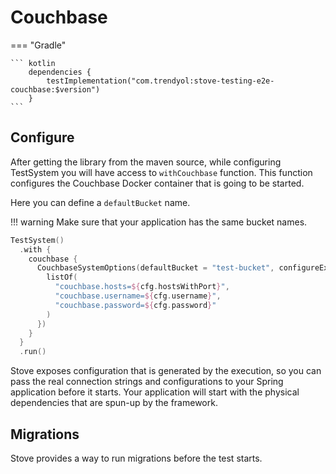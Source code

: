 # Couchbase

=== "Gradle"

    ``` kotlin
        dependencies {
            testImplementation("com.trendyol:stove-testing-e2e-couchbase:$version")
        }
    ```

## Configure

After getting the library from the maven source, while configuring TestSystem you will have access to `withCouchbase` function.
This function configures the Couchbase Docker container that is going to be started.

Here you can define a `defaultBucket` name. 

!!! warning
    Make sure that your application has the same bucket names.

```kotlin
TestSystem()
  .with {
    couchbase {
      CouchbaseSystemOptions(defaultBucket = "test-bucket", configureExposedConfiguration = { cfg ->
        listOf(
          "couchbase.hosts=${cfg.hostsWithPort}",
          "couchbase.username=${cfg.username}",
          "couchbase.password=${cfg.password}"
        )
      })
    }
  }
  .run()
```

Stove exposes configuration that is generated by the execution,
so you can pass the real connection strings and configurations to your Spring application before it starts.
Your application will start with the physical dependencies that are spun-up by the framework.

## Migrations

Stove provides a way to run migrations before the test starts.
